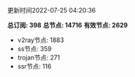 更新时间2022-07-25 04:20:36

**总订阅: 398**
**总节点: 14716**
**有效节点: 2629**
- v2ray节点: 1883
- ss节点: 359
- trojan节点: 271
- ssr节点: 116
